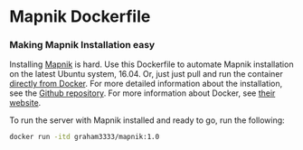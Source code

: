 # Mapnik Dockerfile

### Making Mapnik Installation easy

Installing [Mapnik](http://mapnik.org/) is hard. Use this Dockerfile to automate Mapnik installation on the latest Ubuntu system, 16.04. Or, just just pull and run the container [directly from Docker](). For more detailed information about the installation, see the [Github repository](https://github.com/mapnik). For more information about Docker, see [their website](https://www.docker.com/).

To run the server with Mapnik installed and ready to go, run the following:

```bash
docker run -itd graham3333/mapnik:1.0
```